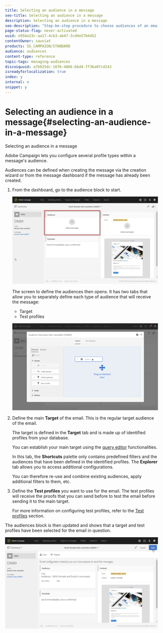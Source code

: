 ```yaml
---
title: Selecting an audience in a message
seo-title: Selecting an audience in a message
description: Selecting an audience in a message
seo-description: "Step-be-step procedure to choose audiences of an email: main target population and test profiles."
page-status-flag: never-activated
uuid: e95be23c-aa17-4cb3-ab47-3cd4e57b4452
contentOwner: sauviat
products: SG_CAMPAIGN/STANDARD
audience: audiences
content-type: reference
topic-tags: managing-audiences
discoiquuid: a7b925dc-16f6-4866-bbd4-ff36a07cd243
isreadyforlocalization: true
index: y
internal: n
snippet: y
---
```


# Selecting an audience in a message{#selecting-an-audience-in-a-message}

Selecting an audience in a message

Adobe Campaign lets you configure several profile types within a message's audience.

Audiences can be defined when creating the message via the creation wizard or from the message dashboard if the message has already been created.

1. From the dashboard, go to the audience block to start.

   ![](assets/delivery_audience_definition_1.png)

   The screen to define the audiences then opens. It has two tabs that allow you to separately define each type of audience that will receive the message:

    * Target
    * Test profiles

   ![](assets/delivery_audience_definition_2.png)

1. Define the main **Target** of the email. This is the regular target audience of the email.

   The target is defined in the **Target** tab and is made up of identified profiles from your database.

   You can establish your main target using the [query editor](../../automating/using/editing-queries.md#creating-queries) functionalities.

   In this tab, the **Shortcuts** palette only contains predefined filters and the audiences that have been defined in the identified profiles. The **Explorer** tab allows you to access additional configurations.

   You can therefore re-use and combine existing audiences, apply additional filters to them, etc.

1. Define the **Test profiles** you want to use for the email. The test profiles will receive the proofs that you can send before to test the email before sending it to the main target.

   For more information on configuring test profiles, refer to the [Test profiles](../../sending/using/managing-test-profiles-and-sending-proofs.md) section.

The audiences block is then updated and shows that a target and test profiles have been selected for the email in question.

![](assets/delivery_audience_definition_3.png)


